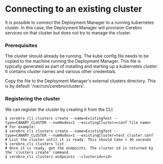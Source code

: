 # Connecting to an existing cluster
It is possible to connect the Deployment Manager to a running kubernetes cluster. In
this case, the Deployment Manager will provision Cerebro services on that cluster but
does not try to manage the cluster.

### Prerequisites
The cluster should already be running. The kube config file needs to be copied to
the machine running the Deployment Manager. This file is typically generated as
part of installing and starting up a kubernetes cluster. It contains cluster names
and various other credentials.

Copy the file to the Deployment Manager's external clusters directory. This is by default
'/var/run/cerebro/clusters'.

### Registering the cluster
We can register the cluster by creating it from the CLI.
```shell
$ cerebro_cli clusters create --name=ExistingTest --type=CANARY_CLUSTER --numNodes=1 --existingCluster=<conf file name>
# For example:
$ cerebro_cli clusters create --name=ExistingTest --type=CANARY_CLUSTER --numNodes=1 --existingCluster=test_cluster.conf
# List the cluster until it is ready. This should take < 30 seconds
$ cerebro_cli clusters list
# Once it is ready, get the endpoints. The cluster id is returned by the 'clusters create' command.
$ cerebro_cli clusters endpoints --clusterid=<id>
```


